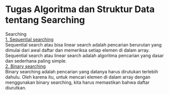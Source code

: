 # Tugas Algoritma dan Struktur Data tentang Searching
Searching<br/>
[1. Sequential searching](https://www.quora.com)<br/>
Sequential search atau bisa linear search adalah pencarian berurutan yang dimulai dari awal daftar dan memeriksa setiap elemen di dalam array. Sequential search atau linear search adalah algoritma pencarian yang dasar dan sederhana paling simple.<br/>
[2. Binary searching](https://www.quora.com)<br/>
Binary searching adalah pencarian yang datanya harus dirutukan terlebih dahulu. Oleh karena itu, untuk mencari elemen di dalam array dengan menggunakan binary searching, kita harus memastikan bahwa daftar diurutkan.
